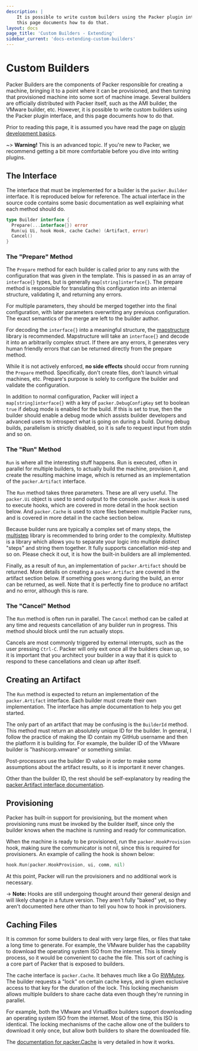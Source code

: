 ```yaml
---
description: |
    It is possible to write custom builders using the Packer plugin interface, and
    this page documents how to do that.
layout: docs
page_title: 'Custom Builders - Extending'
sidebar_current: 'docs-extending-custom-builders'
---
```


# Custom Builders

Packer Builders are the components of Packer responsible for creating a machine,
bringing it to a point where it can be provisioned, and then turning that
provisioned machine into some sort of machine image. Several builders are
officially distributed with Packer itself, such as the AMI builder, the VMware
builder, etc. However, it is possible to write custom builders using the Packer
plugin interface, and this page documents how to do that.

Prior to reading this page, it is assumed you have read the page on [plugin
development basics](/docs/extending/plugins.html).

~&gt; **Warning!** This is an advanced topic. If you're new to Packer, we
recommend getting a bit more comfortable before you dive into writing plugins.

## The Interface

The interface that must be implemented for a builder is the `packer.Builder`
interface. It is reproduced below for reference. The actual interface in the
source code contains some basic documentation as well explaining what each
method should do.

``` go
type Builder interface {
  Prepare(...interface{}) error
  Run(ui Ui, hook Hook, cache Cache) (Artifact, error)
  Cancel()
}
```

### The "Prepare" Method

The `Prepare` method for each builder is called prior to any runs with the
configuration that was given in the template. This is passed in as an array of
`interface{}` types, but is generally `map[string]interface{}`. The prepare
method is responsible for translating this configuration into an internal
structure, validating it, and returning any errors.

For multiple parameters, they should be merged together into the final
configuration, with later parameters overwriting any previous configuration. The
exact semantics of the merge are left to the builder author.

For decoding the `interface{}` into a meaningful structure, the
[mapstructure](https://github.com/mitchellh/mapstructure) library is
recommended. Mapstructure will take an `interface{}` and decode it into an
arbitrarily complex struct. If there are any errors, it generates very human
friendly errors that can be returned directly from the prepare method.

While it is not actively enforced, **no side effects** should occur from running
the `Prepare` method. Specifically, don't create files, don't launch virtual
machines, etc. Prepare's purpose is solely to configure the builder and validate
the configuration.

In addition to normal configuration, Packer will inject a
`map[string]interface{}` with a key of `packer.DebugConfigKey` set to boolean
`true` if debug mode is enabled for the build. If this is set to true, then the
builder should enable a debug mode which assists builder developers and advanced
users to introspect what is going on during a build. During debug builds,
parallelism is strictly disabled, so it is safe to request input from stdin and
so on.

### The "Run" Method

`Run` is where all the interesting stuff happens. Run is executed, often in
parallel for multiple builders, to actually build the machine, provision it, and
create the resulting machine image, which is returned as an implementation of
the `packer.Artifact` interface.

The `Run` method takes three parameters. These are all very useful. The
`packer.Ui` object is used to send output to the console. `packer.Hook` is used
to execute hooks, which are covered in more detail in the hook section below.
And `packer.Cache` is used to store files between multiple Packer runs, and is
covered in more detail in the cache section below.

Because builder runs are typically a complex set of many steps, the
[multistep](https://github.com/mitchellh/multistep) library is recommended to
bring order to the complexity. Multistep is a library which allows you to
separate your logic into multiple distinct "steps" and string them together. It
fully supports cancellation mid-step and so on. Please check it out, it is how
the built-in builders are all implemented.

Finally, as a result of `Run`, an implementation of `packer.Artifact` should be
returned. More details on creating a `packer.Artifact` are covered in the
artifact section below. If something goes wrong during the build, an error can
be returned, as well. Note that it is perfectly fine to produce no artifact and
no error, although this is rare.

### The "Cancel" Method

The `Run` method is often run in parallel. The `Cancel` method can be called at
any time and requests cancellation of any builder run in progress. This method
should block until the run actually stops.

Cancels are most commonly triggered by external interrupts, such as the user
pressing `Ctrl-C`. Packer will only exit once all the builders clean up, so it
is important that you architect your builder in a way that it is quick to
respond to these cancellations and clean up after itself.

## Creating an Artifact

The `Run` method is expected to return an implementation of the
`packer.Artifact` interface. Each builder must create their own implementation.
The interface has ample documentation to help you get started.

The only part of an artifact that may be confusing is the `BuilderId` method.
This method must return an absolutely unique ID for the builder. In general, I
follow the practice of making the ID contain my GitHub username and then the
platform it is building for. For example, the builder ID of the VMware builder
is "hashicorp.vmware" or something similar.

Post-processors use the builder ID value in order to make some assumptions about
the artifact results, so it is important it never changes.

Other than the builder ID, the rest should be self-explanatory by reading the
[packer.Artifact interface
documentation](https://github.com/idanya/packer/blob/master/packer/artifact.go).

## Provisioning

Packer has built-in support for provisioning, but the moment when provisioning
runs must be invoked by the builder itself, since only the builder knows when
the machine is running and ready for communication.

When the machine is ready to be provisioned, run the `packer.HookProvision`
hook, making sure the communicator is not nil, since this is required for
provisioners. An example of calling the hook is shown below:

``` go
hook.Run(packer.HookProvision, ui, comm, nil)
```

At this point, Packer will run the provisioners and no additional work is
necessary.

-&gt; **Note:** Hooks are still undergoing thought around their general design
and will likely change in a future version. They aren't fully "baked" yet, so
they aren't documented here other than to tell you how to hook in provisioners.

## Caching Files

It is common for some builders to deal with very large files, or files that take
a long time to generate. For example, the VMware builder has the capability to
download the operating system ISO from the internet. This is timely process, so
it would be convenient to cache the file. This sort of caching is a core part of
Packer that is exposed to builders.

The cache interface is `packer.Cache`. It behaves much like a Go
[RWMutex](https://golang.org/pkg/sync/#RWMutex). The builder requests a "lock" on
certain cache keys, and is given exclusive access to that key for the duration
of the lock. This locking mechanism allows multiple builders to share cache data
even though they're running in parallel.

For example, both the VMware and VirtualBox builders support downloading an
operating system ISO from the internet. Most of the time, this ISO is identical.
The locking mechanisms of the cache allow one of the builders to download it
only once, but allow both builders to share the downloaded file.

The [documentation for
packer.Cache](https://github.com/idanya/packer/blob/master/packer/cache.go)
is very detailed in how it works.
